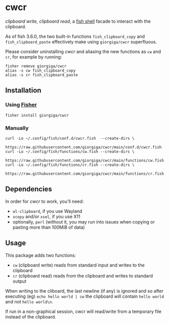# cwcr

*clipboard write, clipboard read*, a [fish shell](https://fishshell.com/) facade to interact with the clipboard.

As of fish 3.6.0, the two built-in functions `fish_clipboard_copy` and `fish_clipboard_paste` effectively make using `giorgiga/cwcr` superfluous.

Please consider uninstalling *cwcr* and aliasing the new functions as `cw` and `cr`, for example by running:

```fish
fisher remove giorgiga/cwcr
alias -s cw fish_clipboard_copy
alias -s cr fish_clipboard_paste
```

## Installation

### Using [Fisher](https://github.com/jorgebucaran/fisher)

```fish
fisher install giorgiga/cwcr
```

### Manually

```fish
curl -Lo ~/.config/fish/conf.d/cwcr.fish  --create-dirs \
     https://raw.githubusercontent.com/giorgiga/cwcr/main/conf.d/cwcr.fish
curl -Lo ~/.config/fish/functions/cw.fish --create-dirs \
     https://raw.githubusercontent.com/giorgiga/cwcr/main/functions/cw.fish
curl -Lo ~/.config/fish/functions/cr.fish --create-dirs \
     https://raw.githubusercontent.com/giorgiga/cwcr/main/functions/cr.fish
```

## Dependencies

In order for *cwcr* to work, you'll need:

* `wl-clipboard`, if you use Wayland
* `xcopy` and/or `xsel`, if you use X11
* optionally, `perl` (without it, you may run into issues when copying or pasting more than 100MiB of data)

## Usage

This package adds two functions:

* `cw` (clipboard write) reads from standard input and writes to the clipboard
* `cr` (clipboard read) reads from the clipboard and writes to standard output

When writing to the cliboard, the last newline (if any) is ignored and so after executing (eg) `echo hello world | cw` the clipboard will contain `hello world` and not `hello world\n`.

If run in a non-graphical session, cwcr will read/write from a temporary file instead of the clipboard.
